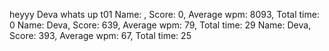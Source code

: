 
heyyy Deva whats up
t01
Name: , Score: 0, Average wpm: 8093, Total time: 0
Name: Deva, Score: 639, Average wpm: 79, Total time: 29
Name: Deva, Score: 393, Average wpm: 67, Total time: 25
